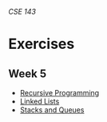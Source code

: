 _CSE 143_
# Exercises
## Week 5

* [Recursive Programming](../../exams/midterm/study-session/recursive-programming.md)
* [Linked Lists](../../exams/midterm/study-session/linked-lists.md)
* [Stacks and Queues](../../exams/midterm/study-session/stacks-queues.md)